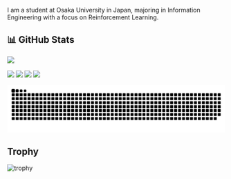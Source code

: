 I am a student at Osaka University in Japan, majoring in Information Engineering with a focus on Reinforcement Learning.
## 📊 GitHub Stats
<img src="http://github-profile-summary-cards.vercel.app/api/cards/profile-details?username=yope7&theme=nord_dark" width="67.7%">

![](http://github-profile-summary-cards.vercel.app/api/cards/repos-per-language?username=yope7&theme=nord_dark)
![](http://github-profile-summary-cards.vercel.app/api/cards/most-commit-language?username=yope7&theme=nord_dark)
![](http://github-profile-summary-cards.vercel.app/api/cards/stats?username=yope7&theme=nord_dark)
![](http://github-profile-summary-cards.vercel.app/api/cards/productive-time?username=yope7&theme=nord_dark&utcOffset=9)


![](https://raw.githubusercontent.com/yope7/yope7/output/github-contribution-grid-snake.svg)


## Trophy
![trophy](https://github-profile-trophy.vercel.app/?username=yope7&theme=nord_dark)
